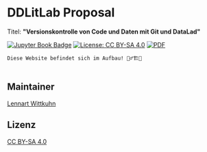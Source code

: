 # DDLitLab Proposal

Titel: **"Versionskontrolle von Code und Daten mit Git und DataLad"**

[![Jupyter Book Badge](https://jupyterbook.org/badge.svg)](https://github.com/lnnrtwttkhn/ddtlitlab)
[![License: CC BY-SA 4.0](https://img.shields.io/badge/License-CC%20BY--SA%204.0-lightgrey.svg)](https://creativecommons.org/licenses/by-sa/4.0/)
[![PDF](https://img.shields.io/badge/Antrag-PDF-<COLOR>.svg)](https://github.com/lnnrtwttkhn/ddtlitlab/releases/download/submission/DDLitLab_Antragsformular_2023_Wittkuhn_Schuck_Git_Unsigned.pdf)

```{note}
Diese Website befindet sich im Aufbau! 👷‍♂️🏗🚚
```

```{tableofcontents}
```

## Maintainer

[Lennart Wittkuhn](mailto:wittkuhn@mpib-berlin.mpg.de)

## Lizenz

[CC BY-SA 4.0](https://creativecommons.org/licenses/by-sa/4.0/)
